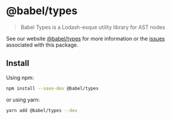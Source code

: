 # @babel/types

> Babel Types is a Lodash-esque utility library for AST nodes

See our website [@babel/types](https://babeljs.io/docs/en/babel-types) for more information or the [issues](https://github.com/babel/babel/issues?utf8=%E2%9C%93&q=is%3Aissue+label%3A%22pkg%3A%20types%22+is%3Aopen) associated with this package.

## Install

Using npm:

```sh
npm install --save-dev @babel/types
```

or using yarn:

```sh
yarn add @babel/types --dev
```
